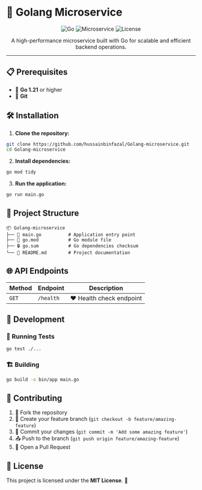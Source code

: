 # 🚀 Golang Microservice

<div align="center">
  <img src="https://img.shields.io/badge/Go-00ADD8?style=for-the-badge&logo=go&logoColor=white" alt="Go">
  <img src="https://img.shields.io/badge/Microservice-Architecture-blue?style=for-the-badge" alt="Microservice">
  <img src="https://img.shields.io/badge/License-MIT-green?style=for-the-badge" alt="License">
</div>

<p align="center">
  A high-performance microservice built with Go for scalable and efficient backend operations.
</p>

---

## 📋 Prerequisites

- 🐹 **Go 1.21** or higher
- 🔧 **Git**

## 🛠️ Installation

1. **Clone the repository:**
```bash
git clone https://github.com/hussainbinfazal/Golang-microservice.git
cd Golang-microservice
```

2. **Install dependencies:**
```bash
go mod tidy
```

3. **Run the application:**
```bash
go run main.go
```

## 📁 Project Structure

```
📦 Golang-microservice
├── 🚀 main.go          # Application entry point
├── 📄 go.mod           # Go module file
├── 🔒 go.sum           # Go dependencies checksum
└── 📖 README.md        # Project documentation
```

## 🌐 API Endpoints

| Method | Endpoint | Description |
|--------|----------|-------------|
| `GET` | `/health` | ❤️ Health check endpoint |

## 🔧 Development

### 🧪 Running Tests
```bash
go test ./...
```

### 🏗️ Building
```bash
go build -o bin/app main.go
```

## 🤝 Contributing

1. 🍴 Fork the repository
2. 🌿 Create your feature branch (`git checkout -b feature/amazing-feature`)
3. 💾 Commit your changes (`git commit -m 'Add some amazing feature'`)
4. 📤 Push to the branch (`git push origin feature/amazing-feature`)
5. 🔄 Open a Pull Request

## 📄 License

This project is licensed under the **MIT License**. 📜